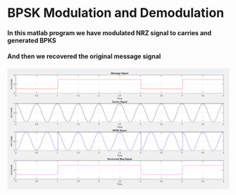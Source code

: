 # BPSK Modulation and Demodulation
#### In this matlab program we have modulated NRZ signal to carries and generated BPKS
#### And then we recovered the original message signal

![BPSK](bpsk.PNG)


